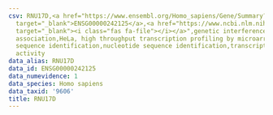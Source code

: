 ```yaml
---
csv: RNU17D,<a href="https://www.ensembl.org/Homo_sapiens/Gene/Summary?db=core;g=ENSG00000242125"
  target="_blank">ENSG00000242125</a>,<a href="https://www.ncbi.nlm.nih.gov/pubmed/17216044"
  target="_blank"><i class="fas fa-file"></i></a>",genetic interference,functional
  association,HeLa, high throughput transcription profiling by microarray,nucleotide
  sequence identification,nucleotide sequence identification,transcriptional regulation,down-regulates
  activity
data_alias: RNU17D
data_id: ENSG00000242125
data_numevidence: 1
data_species: Homo sapiens
data_taxid: '9606'
title: RNU17D
---
```

